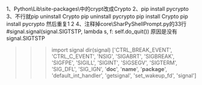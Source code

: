 1、Python\Lib\site-packages\中的crypt改成Crypto
2、pip install pycrypto
3、不行就pip uninstall Crypto 
        pip uninstall pycrypto
        pip install Crypto
        pip install pycrypto
    然后重复1 2
4、注释掉core\SharPyShellPrompt.py的33行
 #signal.signal(signal.SIGTSTP, lambda s, f: self.do_quit())
 原因是没有signal.SIGTSTP
>>> import signal
>>> dir(signal)
['CTRL_BREAK_EVENT', 'CTRL_C_EVENT', 'NSIG', 'SIGABRT', 'SIGBREAK', 'SIGFPE', 'SIGILL', 'SIGINT', 'SIGSEGV', 'SIGTERM', 'SIG_DFL', 'SIG_IGN', '__doc__', '__name__', '__package__', 'default_int_handler', 'getsignal', 'set_wakeup_fd', 'signal']
